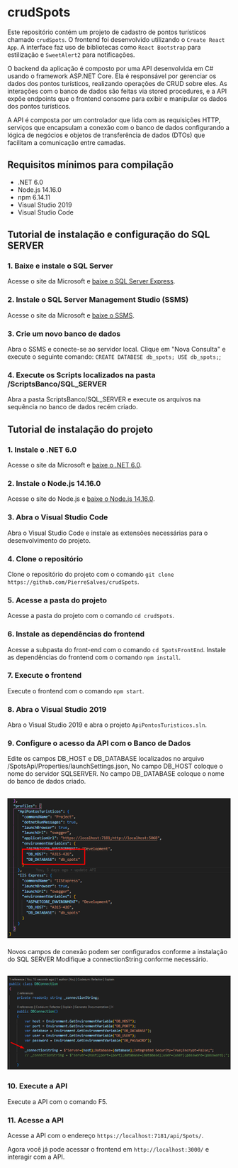 # crudSpots

Este repositório contém um projeto de cadastro de pontos turísticos chamado `crudSpots`. O frontend foi desenvolvido utilizando o `Create React App`. A interface faz uso de bibliotecas como `React Bootstrap` para estilização e `SweetAlert2` para notificações.

O backend da aplicação é composto por uma API desenvolvida em C# usando o framework ASP.NET Core. Ela é responsável por gerenciar os dados dos pontos turísticos, realizando operações de CRUD sobre eles. As interações com o banco de dados são feitas via stored procedures, e a API expõe endpoints que o frontend consome para exibir e manipular os dados dos pontos turísticos.

A API  é composta por um controlador que lida com as requisições HTTP, serviços que encapsulam a conexão com o banco de dados configurando a lógica de negócios e objetos de transferência de dados (DTOs) que facilitam a comunicação entre camadas.

## Requisitos mínimos para compilação

* .NET 6.0
* Node.js 14.16.0
* npm 6.14.11
* Visual Studio 2019
* Visual Studio Code

## Tutorial de instalação e configuração do SQL SERVER

### 1. Baixe e instale o SQL Server

Acesse o site da Microsoft e [baixe o SQL Server Express](https://www.microsoft.com/pt-br/sql-server/sql-server-downloads).

### 2. Instale o SQL Server Management Studio (SSMS)

Acesse o site da Microsoft e [baixe o SSMS](https://docs.microsoft.com/pt-br/sql/ssms/download-sql-server-management-studio-ssms?view=sql-server-ver15).

### 3. Crie um novo banco de dados

Abra o SSMS e conecte-se ao servidor local. Clique em "Nova Consulta" e execute o seguinte comando: `CREATE DATABESE db_spots; USE db_spots;`;

### 4. Execute os Scripts localizados na pasta /ScriptsBanco/SQL_SERVER

Abra a pasta ScriptsBanco/SQL_SERVER e execute os arquivos na sequência no banco de dados recém criado.


## Tutorial de instalação do projeto

### 1. Instale o .NET 6.0

Acesse o site da Microsoft e [baixe o .NET 6.0](https://dotnet.microsoft.com/download/dotnet/6.0).

### 2. Instale o Node.js 14.16.0

Acesse o site do Node.js e [baixe o Node.js 14.16.0](https://nodejs.org/en/download/).

### 3. Abra o Visual Studio Code

Abra o Visual Studio Code e instale as extensões necessárias para o desenvolvimento do projeto.

### 4. Clone o repositório

Clone o repositório do projeto com o comando `git clone https://github.com/PierreSalves/crudSpots`.

### 5. Acesse a pasta do projeto

Acesse a pasta do projeto com o comando `cd crudSpots`.

### 6. Instale as dependências do frontend

Acesse a subpasta do front-end com o comando `cd SpotsFrontEnd`.
Instale as dependências do frontend com o comando `npm install`.

### 7. Execute o frontend

Execute o frontend com o comando `npm start`.

### 8. Abra o Visual Studio 2019

Abra o Visual Studio 2019 e abra o projeto `ApiPontosTuristicos.sln`.

### 9. Configure o acesso da API com o Banco de Dados

Edite os campos DB_HOST e DB_DATABASE localizados no arquivo /SpotsApi/Properties/launchSettings.json,
No campo DB_HOST coloque o nome do servidor SQLSERVER.
No campo DB_DATABASE coloque o nome do banco de dados criado.

![alt text](launchSettings.png)
---

Novos campos de conexão podem ser configurados conforme a instalação do SQL SERVER
Modifique a connectionString conforme necessário.

![alt text](dbSettings.png)
---

### 10. Execute a API

Execute a API com o comando F5.

### 11. Acesse a API

Acesse a API com o endereço `https://localhost:7181/api/Spots/`.

Agora você  já  pode acessar o frontend em `http://localhost:3000/` e interagir com a API.

